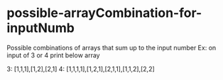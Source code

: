 # possible-arrayCombination-for-inputNumb
Possible combinations of arrays that sum up to the input number 
Ex: on input of 3 or 4 print below array

3: [1,1,1],[1,2],[2,1] 
4: [1,1,1,1],[1,2,1],[2,1,1],[1,1,2],[2,2]
